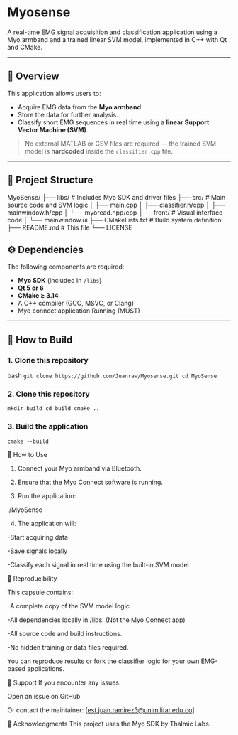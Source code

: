 # Myosense

A real-time EMG signal acquisition and classification application using a Myo armband and a trained linear SVM model, implemented in C++ with Qt and CMake.

---

## 🧠 Overview

This application allows users to:

- Acquire EMG data from the **Myo armband**.
- Store the data for further analysis.
- Classify short EMG sequences in real time using a **linear Support Vector Machine (SVM)**.

> No external MATLAB or CSV files are required — the trained SVM model is **hardcoded** inside the `classifier.cpp` file.

---

## 📁 Project Structure

MyoSense/
├── libs/ # Includes Myo SDK and driver files
├── src/ # Main source code and SVM logic
│ ├── main.cpp
│ ├── classifier.h/cpp
│ ├── mainwindow.h/cpp
│ └── myoread.hpp/cpp
├── front/ # Visual interface code
│ └── mainwindow.ui
├── CMakeLists.txt # Build system definition
├── README.md # This file
└── LICENSE

## ⚙️ Dependencies

The following components are required:

- **Myo SDK** (included in `/libs`)
- **Qt 5 or 6**
- **CMake ≥ 3.14**
- A C++ compiler (GCC, MSVC, or Clang)
- Myo connect application Running (MUST)

---

## 🚀 How to Build

### 1. Clone this repository

bash
`git clone https://github.com/Juanraw/Myosense.git
cd MyoSense`

### 2. Clone this repository
`mkdir build
cd build
cmake ..`

### 3. Build the application

`cmake --build`

🎯 How to Use

1. Connect your Myo armband via Bluetooth.

2. Ensure that the Myo Connect software is running.

3. Run the application:

./MyoSense       

4. The application will:
   
  -Start acquiring data

  -Save signals locally

  -Classify each signal in real time using the built-in SVM model


🧪 Reproducibility

This capsule contains:

  -A complete copy of the SVM model logic.

  -All dependencies locally in /libs. (Not the Myo Connect app)

  -All source code and build instructions.

  -No hidden training or data files required.

You can reproduce results or fork the classifier logic for your own EMG-based applications.

🙋 Support
If you encounter any issues:

Open an issue on GitHub

Or contact the maintainer: [est.juan.ramirez3@unimilitar.edu.co]

📌 Acknowledgments
This project uses the Myo SDK by Thalmic Labs.
